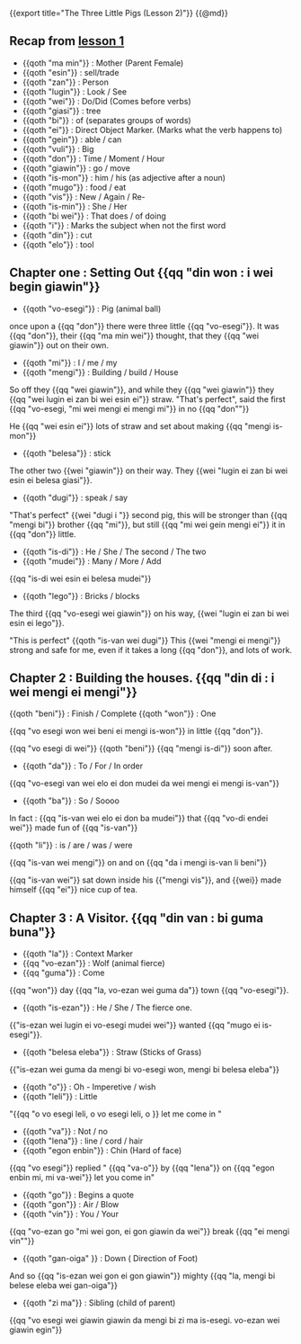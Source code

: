 {{export title="The Three Little Pigs (Lesson 2)"}}
{{@md}}


## Recap from [lesson 1](/works/lesson_a1_jack)

- {{qoth "ma min"}} : Mother (Parent Female)
- {{qoth "esin"}} : sell/trade
- {{qoth "zan"}} : Person
- {{qoth "lugin"}} : Look / See
- {{qoth "wei"}} : Do/Did (Comes before verbs)
- {{qoth "giasi"}} : tree
- {{qoth "bi"}} : of (separates groups of words)
- {{qoth "ei"}} : Direct Object Marker. (Marks what the verb happens to)
- {{qoth "gein"}} : able / can
- {{qoth "vuli"}} : Big
- {{qoth "don"}} : Time / Moment / Hour
- {{qoth "giawin"}} : go / move
- {{qoth "is-mon"}} : him / his (as adjective after a noun)
- {{qoth "mugo"}} : food / eat
- {{qoth "vis"}} : New / Again / Re-
- {{qoth "is-min"}} : She / Her
- {{qoth "bi wei"}} : That does / of doing
- {{qoth "i"}} : Marks the subject when not the first word
- {{qoth "din"}} : cut
- {{qoth "elo"}} : tool

## Chapter one : Setting Out {{qq "din won : i wei begin giawin"}}

- {{qoth "vo-esegi"}} : Pig (animal ball)

once upon a {{qq "don"}} there were three little {{qq "vo-esegi"}}. It was {{qq "don"}}, their {{qq "ma min wei"}} thought, that they {{qq "wei giawin"}} out on their own.

- {{qoth "mi"}} : I / me / my 
- {{qoth "mengi"}} : Building / build / House

So off they {{qq "wei giawin"}}, and while they {{qq "wei giawin"}} they {{qq "wei lugin ei zan bi wei esin ei"}} straw. "That's perfect", said the first {{qq "vo-esegi, \"mi wei mengi ei mengi mi"}} in no {{qq "don\""}}

He {{qq "wei esin ei"}} lots of straw and set about making {{qq "mengi is-mon"}}

- {{qoth "belesa"}} : stick

The other two {{wei "giawin"}} on their way. They {{wei "lugin ei zan bi wei esin ei belesa giasi"}}. 

- {{qoth "dugi"}} : speak / say

"That's perfect" {{wei "dugi i "}} second pig, this will be stronger than {{qq "mengi bi"}} brother {{qq "mi"}}, but still {{qq "mi wei gein mengi ei"}} it in {{qq "don"}} little.

- {{qoth "is-di"}} : He / She / The second / The two 
- {{qoth "mudei"}} : Many / More / Add

{{qq "is-di wei esin ei belesa mudei"}} 

- {{qoth "lego"}} : Bricks / blocks

The third {{qq "vo-esegi wei giawin"}} on his way, {{wei "lugin ei zan bi wei esin ei lego"}}.

"This is perfect" {{qoth "is-van wei dugi"}} This {{wei "mengi ei mengi"}} strong and safe for me, even if it takes a long {{qq "don"}}, and lots of work.

## Chapter 2 : Building the houses. {{qq "din di : i wei mengi ei mengi"}}

{{qoth "beni"}} : Finish / Complete
{{qoth "won"}} : One

{{qq "vo esegi won wei beni ei mengi is-won"}} in little {{qq "don"}}. 

{{qq "vo esegi di wei"}} {{qoth "beni"}} {{qq "mengi is-di"}} soon after.

- {{qoth "da"}} : To / For / In order

{{qq "vo-esegi van wei elo ei don mudei da wei mengi ei mengi is-van"}}

- {{qoth "ba"}} : So / Soooo 

In fact : {{qq "is-van wei elo ei don ba mudei"}} that {{qq "vo-di endei wei"}} made fun of {{qq "is-van"}}

{{qoth "li"}} : is / are / was / were

{{qq "is-van wei mengi"}} on and on {{qq "da i mengi is-van li beni"}} 

{{qq "is-van wei"}} sat down inside his {{"mengi vis"}}, and {{wei}} made himself {{qq "ei"}} nice cup of tea.

## Chapter 3 : A Visitor. {{qq "din van : bi guma buna"}}

- {{qoth "la"}} : Context Marker
- {{qq "vo-ezan"}} : Wolf (animal fierce)
- {{qq "guma"}} : Come

{{qq "won"}} day {{qq "la, vo-ezan wei guma da"}} town {{qq "vo-esegi"}}.

- {{qoth "is-ezan"}} : He / She / The fierce one.

{{"is-ezan wei lugin ei vo-esegi mudei wei"}} wanted {{qq "mugo ei is-esegi"}}.

- {{qoth "belesa eleba"}} : Straw (Sticks of Grass)

{{"is-ezan wei guma da mengi bi vo-esegi won, mengi bi belesa eleba"}} 

- {{qoth "o"}} : Oh - Imperetive / wish  
- {{qoth "leli"}} : Little

"{{qq "o vo esegi leli, o vo esegi leli, o }} let me come in "

- {{qoth "va"}} : Not / no
- {{qoth "lena"}} : line / cord / hair
- {{qoth "egon enbin"}} : Chin (Hard of face)

{{qq "vo esegi"}} replied " {{qq "va-o"}} by {{qq "lena"}} on {{qq "egon enbin mi, mi va-wei"}} let you come in"

- {{qoth "go"}} : Begins a quote
- {{qoth "gon"}} : Air  / Blow
- {{qoth "vin"}} : You / Your

{{qq "vo-ezan go \"mi wei gon, ei gon giawin da wei"}} break {{qq "ei mengi vin\""}}

- {{qoth "gan-oiga" }} : Down ( Direction of Foot)

And so {{qq "is-ezan wei gon ei gon giawin"}} mighty {{qq "la, mengi bi belese eleba wei gan-oiga"}}

- {{qoth "zi ma"}} : Sibling (child of parent)

{{qq "vo esegi wei giawin giawin da mengi bi zi ma is-esegi. vo-ezan wei giawin egin"}}




